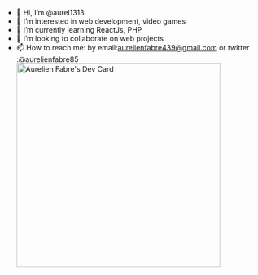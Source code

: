 - 👋 Hi, I’m @aurel1313
- 👀 I’m interested in web development, video games
- 🌱 I’m currently learning ReactJs, PHP
- 💞️ I’m looking to collaborate on web projects
- 📫 How to reach me: by email:aurelienfabre439@gmail.com or twitter :@aurelienfabre85
<a href="https://app.daily.dev/aurel13"><img src="https://api.daily.dev/devcards/903cadba0a9f48248c0ae7c12c7a70d7.png?r=pe3" width="400" alt="Aurelien Fabre's Dev Card"/></a>
<!---
aurel1313/aurel1313 is a ✨ special ✨ repository because its `README.md` (this file) appears on your GitHub profile.
You can click the Preview link to take a look at your changes.
--->

